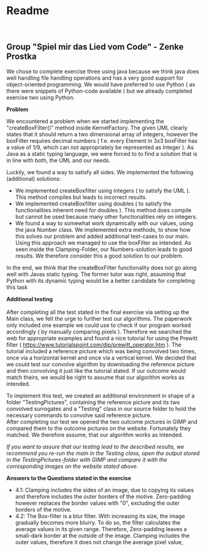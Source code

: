 <h1>Readme</h1> <br>
<h2>Group "Spiel mir das Lied vom Code" - Zenke Prostka </h2>

<p>
We chose to complete exercise three using java because we think java does well handling file 
handling operations and has a very good support for object-oriented programming. We would have 
preferred to use Python ( as there were snippets of Python-code available ) but we already 
completed exercise two using Python. 
</p>

<b>Problem</b> <br>
<p>
We encountered a problem when we started implementing the "createBoxFilter()" method inside KernelFactory. 
The given UML clearly states that it should return a two dimensional array of integers, 
however the boxFilter requires decimal numbers ( f.e. every Element in 3x3 boxFilter has a value of 1/9, 
which can not appropriately be represented as Integer ). As Java as a static typing language, we were forced to to find a solution that is in line with both, the UML and our needs.
</p>

<p> Luckily, we found a way to satisfy all sides. We implemented the following (additional) solutions:</p>
<ul>
<li>
We implemented createBoxfilter using integers ( to satisfy the UML ). This method compiles but leads to incorrect results.
</li>
<li>
We implemented createBoxfilter using doubles ( to satisfy the functionalities inherent need for doubles ). This method does compile but cannot be used because many other functionalities rely on integers. 
</li>
<li>
We found a way to somewhat work dynamically with our values, using the java Number class. We implemented extra methods, to show how this solves our problem and added additional test-cases to our main. Using this approach we managed to use the boxFilter as intended. As seen inside the Clamping-Folder, our Numbers-solution leads to good results. We therefore consider this a good solution to our problem.
</li>
</ul>

<p>In the end, we think that the createBoxFilter functionality does not go along well with Javas static typing. The former tutor was right, assuming that Python with its dynamic typing would be a better candidate for completing this task </p>

<b>Additional testing </b>
<br><br>
After completing all the test stated in the final exercise via setting up the Main class, we felt the urge to further test our algorithms. The paperwork only included one example we could use to check if our program worked accordingly ( by manually comparing pixels ). 
Therefore we searched the web for appropriate examples and found a nice tutorial for using the Prewitt filter ( https://www.tutorialspoint.com/dip/prewitt_operator.htm ). The tutorial included a reference picture which was being convolved two times, once via a horizontal kernel and once via a vertical kernel. We decided that we could test our convolve algirithm by downloading the reference picture and then convolving it just like the tutorial stated. If our outcome would match theirs, we would be right to assume that our algorithm works as intended. <br>

To implement this test, we created an additional environment in shape of a folder "TestingPictures", containing the reference picture and its two convolved surrogates and a "Testing" class in our source folder to hold the necessary commands to convolve said reference picture. <br> 
After completing our test we opened the two outcome pictures in GIMP and compared them to the outcome pictures on the website. Fortunately they matched. We therefore assume, that our algorithm works as intended. <br>

*If you want to assure that our testing lead to the described results, we recommend you re-run the main in the Testing class, open the output stored in the TestingPictures-folder with GIMP and compare it with the corresponding images on the website stated above.*

<b>Answers to the Questions stated in the exercise</b>

<ul>
<li>
4.1:  Clamping includes the sides of an image, due to copying its values and therefore includes the outer borders of the motive. Zero-padding however replaces the border values with "0", excluding the outer borders of the motive.
</li>
<li>
4.2: The Box-filter is a blur filter. With increasing its size, the image gradually becomes more blurry. To do so, the filter calculates the average values in its given range. Therefore, Zero-padding leaves a small-dark border at the outside of the image. Clamping includes the outer values, therefore it does not change the average pixel value, 
</li>
</ul>